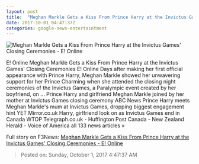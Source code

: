 ```yaml
---
layout: post
title:  "Meghan Markle Gets a Kiss From Prince Harry at the Invictus Games' Closing Ceremonies - E! Online"
date: 2017-10-01 04:47:37Z
categories: google-news-entertaintment
---
```


![Meghan Markle Gets a Kiss From Prince Harry at the Invictus Games' Closing Ceremonies - E! Online](http://akns-images.eonline.com/eol_images/Entire_Site/2017830/rs_600x600-170930193621-600.prince-harry-meghan-markle-invictus-closing.ct.093017.jpg?downsize=450:*&crop=450:350;left,top)

E! Online Meghan Markle Gets a Kiss From Prince Harry at the Invictus Games' Closing Ceremonies E! Online Days after making her first official appearance with Prince Harry, Meghan Markle showed her unwavering support for her Prince Charming when she attended the closing night ceremonies of the Invictus Games, a Paralympic event created by her boyfriend, on ... Prince Harry and girlfriend Meghan Markle joined by her mother at Invictus Games closing ceremony ABC News Prince Harry meets Meghan Markle's mum at Invictus Games, dropping biggest engagement hint YET Mirror.co.uk Harry, girlfriend look on as Invictus Games end in Canada WTOP Telegraph.co.uk - Huffington Post Canada - New Zealand Herald - Voice of America all 133 news articles »


Full story on F3News: [Meghan Markle Gets a Kiss From Prince Harry at the Invictus Games' Closing Ceremonies - E! Online](http://www.f3nws.com/n/KJXvjE)

> Posted on: Sunday, October 1, 2017 4:47:37 AM
